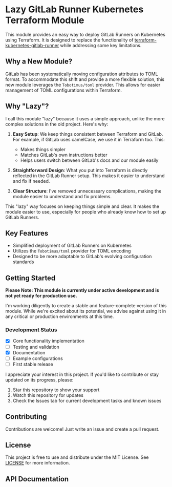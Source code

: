 # Lazy GitLab Runner Kubernetes Terraform Module

This module provides an easy way to deploy GitLab Runners on Kubernetes using Terraform. It is designed to replace the functionality of [terraform-kubernetes-gitlab-runner](https://github.com/MaciekLeks/terraform-kubernetes-gitlab-runner) while addressing some key limitations.

## Why a New Module?

GitLab has been systematically moving configuration attributes to TOML format. To accommodate this shift and provide a more flexible solution, this new module leverages the `Tobotimus/toml` provider. This allows for easier management of TOML configurations within Terraform.

## Why "Lazy"?

I call this module "lazy" because it uses a simple approach, unlike the more complex solutions in the old project. Here's why:

1. **Easy Setup**: We keep things consistent between Terraform and GitLab. For example, if GitLab uses camelCase, we use it in Terraform too. This:
   - Makes things simpler
   - Matches GitLab's own instructions better
   - Helps users switch between GitLab's docs and our module easily

2. **Straightforward Design**: What you put into Terraform is directly reflected in the GitLab Runner setup. This makes it easier to understand and fix if needed.

3. **Clear Structure**: I've removed unnecessary complications, making the module easier to understand and fix problems.

This "lazy" way focuses on keeping things simple and clear. It makes the module easier to use, especially for people who already know how to set up GitLab Runners.


## Key Features

- Simplified deployment of GitLab Runners on Kubernetes
- Utilizes the `Tobotimus/toml` provider for TOML encoding
- Designed to be more adaptable to GitLab's evolving configuration standards

## Getting Started

**Please Note: This module is currently under active development and is not yet ready for production use.**

I'm  working diligently to create a stable and feature-complete version of this module. While we're excited about its potential, we advise against using it in any critical or production environments at this time.

### Development Status

- [x] Core functionality implementation
- [ ] Testing and validation
- [x] Documentation
- [ ] Example configurations
- [ ] First stable release

I appreciate your interest in this project. If you'd like to contribute or stay updated on its progress, please:

1. Star this repository to show your support
2. Watch this repository for updates
3. Check the Issues tab for current development tasks and known issues


## Contributing

Contributions are welcome! Just write an issue and create a pull request.

## License

This project is free to use and distribute under the MIT License. See [LICENSE](https://mit-license.org) for more information.

## API Documentation


